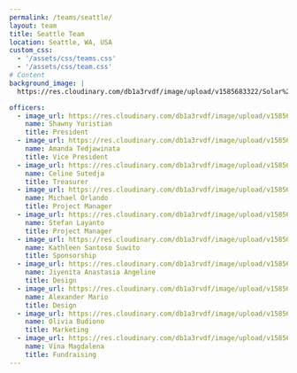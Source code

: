 ```yaml
---
permalink: /teams/seattle/
layout: team
title: Seattle Team
location: Seattle, WA, USA
custom_css:
  - '/assets/css/teams.css'
  - '/assets/css/team.css'
# Content
background_image: |
  https://res.cloudinary.com/db1a3rvdf/image/upload/v1585683322/Solar%20Chapter%20Website/teams_page/seattle/FALL_19_TEAM_PHOTO/seattle_team_q9wlia.jpg

officers:
  - image_url: https://res.cloudinary.com/db1a3rvdf/image/upload/v1585683320/Solar%20Chapter%20Website/teams_page/seattle/FALL_19_TEAM_PHOTO/Shawny_Yuristian_ixhcqx.png
    name: Shawny Yuristian
    title: President
  - image_url: https://res.cloudinary.com/db1a3rvdf/image/upload/v1585683321/Solar%20Chapter%20Website/teams_page/seattle/FALL_19_TEAM_PHOTO/Amanda_Tedjawinata_q91tob.png
    name: Amanda Tedjawinata
    title: Vice President
  - image_url: https://res.cloudinary.com/db1a3rvdf/image/upload/v1585683321/Solar%20Chapter%20Website/teams_page/seattle/FALL_19_TEAM_PHOTO/Celine_Sutedja_jl0loa.png
    name: Celine Sutedja
    title: Treasurer
  - image_url: https://res.cloudinary.com/db1a3rvdf/image/upload/v1585683323/Solar%20Chapter%20Website/teams_page/seattle/FALL_19_TEAM_PHOTO/Michael_Orlando_j5szth.png
    name: Michael Orlando
    title: Project Manager
  - image_url: https://res.cloudinary.com/db1a3rvdf/image/upload/v1585683321/Solar%20Chapter%20Website/teams_page/seattle/FALL_19_TEAM_PHOTO/Stefan_Layanto_povhx4.png
    name: Stefan Layanto
    title: Project Manager
  - image_url: https://res.cloudinary.com/db1a3rvdf/image/upload/v1585683321/Solar%20Chapter%20Website/teams_page/seattle/FALL_19_TEAM_PHOTO/Kathleen_Santoso_Suwito_q89nmv.png
    name: Kathleen Santoso Suwito
    title: Sponsorship
  - image_url: https://res.cloudinary.com/db1a3rvdf/image/upload/v1585683322/Solar%20Chapter%20Website/teams_page/seattle/FALL_19_TEAM_PHOTO/Jiyenita_Anastasia_Angeline_qx5fse.png
    name: Jiyenita Anastasia Angeline
    title: Design
  - image_url: https://res.cloudinary.com/db1a3rvdf/image/upload/v1585683320/Solar%20Chapter%20Website/teams_page/seattle/FALL_19_TEAM_PHOTO/Alexander_Mario_av0klj.png
    name: Alexander Mario
    title: Design
  - image_url: https://res.cloudinary.com/db1a3rvdf/image/upload/v1585683320/Solar%20Chapter%20Website/teams_page/seattle/FALL_19_TEAM_PHOTO/Olivia_Budiono_milrjj.png
    name: Olivia Budiono
    title: Marketing
  - image_url: https://res.cloudinary.com/db1a3rvdf/image/upload/v1585683321/Solar%20Chapter%20Website/teams_page/seattle/FALL_19_TEAM_PHOTO/Vina_Magdalena_tdv3rp.png
    name: Vina Magdalena
    title: Fundraising
---
```

